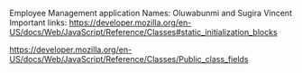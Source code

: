 Employee Management application
Names: Oluwabunmi and Sugira Vincent
Important links: https://developer.mozilla.org/en-US/docs/Web/JavaScript/Reference/Classes#static_initialization_blocks

https://developer.mozilla.org/en-US/docs/Web/JavaScript/Reference/Classes/Public_class_fields